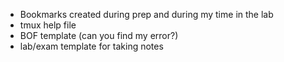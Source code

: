 - Bookmarks created during prep and during my time in the lab
- tmux help file
- BOF template (can you find my error?)
- lab/exam template for taking notes
